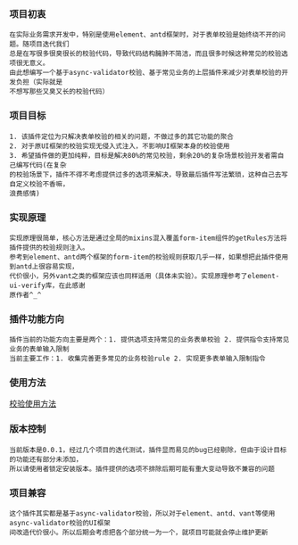 ### 项目初衷
```
在实际业务需求开发中，特别是使用element、antd框架时，对于表单校验是始终绕不开的问题。随项目迭代我们
总是在写很多很臭很长的校验代码，导致代码结构臃肿不简洁，而且很多时候这种常见的校验选项很无意义。
由此想编写一个基于async-validator校验、基于常见业务的上层插件来减少对表单校验的开发负担（实际就是
不想写那些又臭又长的校验代码）
```

### 项目目标
```
1. 该插件定位为只解决表单校验的相关的问题，不做过多的其它功能的聚合
2. 对于原UI框架的校验实现无侵入式注入，不影响UI框架本身的校验使用
3. 希望插件做的更加纯粹，目标是解决80%的常见校验，剩余20%的复杂场景校验开发者需自己编写代码(在复杂
的校验场景下，插件不得不考虑提供过多的选项来解决，导致最后插件写法繁琐，这种自己去写自定义校验不香嘛，
浪费感情)
```

### 实现原理
```
实现原理很简单，核心方法是通过全局的mixins混入覆盖form-item组件的getRules方法将插件提供的校验规则注入。
参考到element、antd两个框架的form-item的校验规则获取几乎一样，如果想把此插件使用到antd上很容易实现，
代价很小，另外vant之类的框架应该也同样适用（具体未实验）。实现原理参考了element-ui-verify库，在此感谢
原作者^_^
```

### 插件功能方向
```
插件当前的功能方向主要是两个：1. 提供选项支持常见的业务表单校验 2. 提供指令支持常见业务的表单输入限制
当前主要工作：1. 收集完善更多常见的业务校验rule 2. 实现更多表单输入限制指令
```

### 使用方法
[校验使用方法](https://github.com/a1067111756/vue-verify/tree/master/element-form-verify)

### 版本控制
```
当前版本是0.0.1，经过几个项目的迭代测试，插件显而易见的bug已经剔除，但由于设计目标的功能还有部分未添加，
所以请使用者锁定安装版本。插件提供的选项不排除后期可能有重大变动导致不兼容的问题
```

### 项目兼容
```
这个插件其实都是基于async-validator校验，所以对于element、antd、vant等使用async-validator校验的UI框架
间改造代价很小。所以后期会考虑把各个部分统一为一个，就项目可能就会停止维护更新
```
